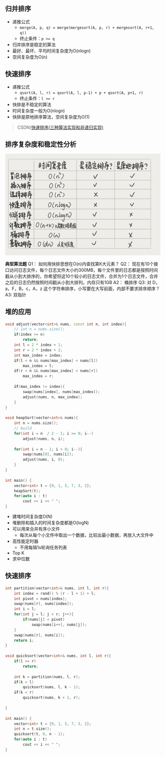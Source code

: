 ## 归并排序
- 递推公式
  - `merge(A, p, q) = merge(mergesort(A, p, r) + mergesort(A, r+1, q))`
  - 终止条件：`p >= q` 
- 归并排序是稳定的算法
- 最好、最坏、平均时间复杂度为O(nlogn)
- 空间复杂度为O(n)

## 快速排序
- 递推公式
  - `qsort(A, l, r) = qsort(A, l, p-1) + p + qsort(A, p+1, r) `
  - 终止条件：`l >= r`
- 快排是不稳定的算法
- 时间复杂度一般为O(nlogn)
- 快排是原地排序算法，空间复杂度为O(1)
> CSDN/[快速排序(三种算法实现和非递归实现)](https://blog.csdn.net/qq_36528114/article/details/78667034)

## 排序复杂度和稳定性分析

<div align="center"><img src="../_image/sort_fig1.png" width=""/></div>

**典型算法题**
Q1： 如何用快排思想在O(n)内查找第K大元素？
Q2： 现在有10个接口访问日志文件，每个日志文件大小约300MB，每个文件里的日志都是按照时间戳从小到大排序的，你希望将这10个较小的日志文件，合并为1个日志文件，合并之后的日志仍然按照时间戳从小到大排列。内存只有1GB
A2： 桶排序
Q3: 对 D，a，F，B，c，A，z 这个字符串排序，小写要在大写前面，内部不要求排序顺序？
A3: 双指针


## 堆的应用
```c++
void adjust(vector<int>& nums, const int n, int index){
    // int n = nums.size();
    if(index >= n)
        return;
    int l = 2 * index + 1;
    int r = 2 * index + 2;
    int max_index = index;
    if(l < n && nums[max_index] < nums[l])
        max_index = l;
    if(r < n && nums[max_index] < nums[r])
        max_index = r;

    if(max_index != index){
        swap(nums[index], nums[max_index]);
        adjust(nums, n, max_index);
    }
}

void heapSort(vector<int>& nums){
    int n = nums.size();
    // build
    for(int i = n  / 2 - 1; i >= 0; i--)
        adjust(nums, n, i);

    for(int i = n - 1; i > 0; i--){
        swap(nums[0], nums[i]);
        adjust(nums, i, 0);
    }
}

int main() {
    vector<int> t = {9, 1, 5, 7, 3, 2};
    heapSort(t);
    for(auto i : t)
        cout << i << " ";
}
```

- 建堆时间复杂度O(N)
- 堆删除和插入的时间复杂度都是O(logN)
- 可以用来合并有序小文件
  - 每次从每个小文件中取出一个数据，比较出最小数据，再放入大文件中
- 高性能定时器
  - 不用每隔1s轮询任务列表
- Top K
- 求中位数

## 快速排序
```c++
int partition(vector<int>& nums, int l, int r){
    int index = rand() % (r - l + 1) + l;
    int pivot = nums[index];
    swap(nums[r], nums[index]);
    int i = l;
    for(int j = l; j < r; j++){
        if(nums[j] < pivot)
            swap(nums[i++], nums[j]);
    }
    swap(nums[r], nums[i]);
    return i;
}

void quicksort(vector<int>& nums, int l, int r){
    if(l >= r)
        return;

    int k = partition(nums, l, r);
    if(k > l)
        quicksort(nums, l, k - 1);
    if(k < r)
        quicksort(nums, k + 1, r);

}

int main() {
    vector<int> t = {9, 1, 5, 7, 3, 2};
    int n = t.size();
    quicksort(t, 0, n - 1);
    for(auto i : t)
        cout << i << " ";
}
```